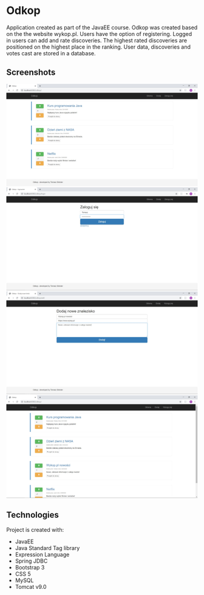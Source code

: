# Odkop #
Application created as part of the JavaEE course. Odkop was created based on the the website wykop.pl.
Users have the option of registering. Logged in users can add and rate discoveries. 
The highest rated discoveries are positioned on the highest place in the ranking. User data, discoveries and votes cast are stored in a database.

##  Screenshots ##
![](./screenshots/odkop.jpg)
![](./screenshots/odkop_login.jpg)
![](./screenshots/odkop_add.jpg)
![](./screenshots/odkop2.jpg)

## Technologies ##
Project is created with:
- JavaEE
- Java Standard Tag library
- Expression Language
- Spring JDBC 
- Bootstrap 3
- CSS 5
- MySQL
- Tomcat v9.0
